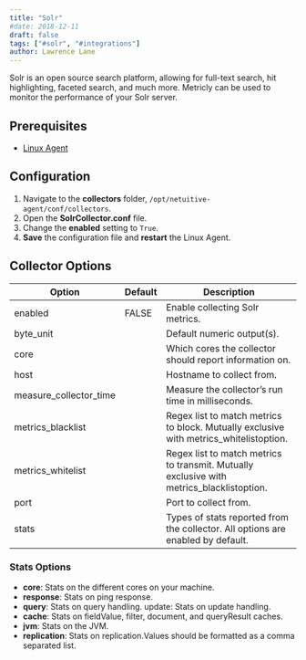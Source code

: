 ```yaml
---
title: "Solr"
#date: 2018-12-11
draft: false
tags: ["#solr", "#integrations"]
author: Lawrence Lane
---
```

Solr is an open source search platform, allowing for full-text search, hit highlighting, faceted search, and much more. Metricly can be used to monitor the performance of your Solr server.

## Prerequisites
- [Linux Agent][1]


## Configuration
1. Navigate to the **collectors** folder, `/opt/netuitive-agent/conf/collectors`.
2. Open the **SolrCollector.conf** file.
3. Change the **enabled** setting to `True`.
4. **Save** the configuration file and **restart** the Linux Agent.

## Collector Options

| Option                 | Default | Description                                                                                                                                                                                                                                                                                                                                                                                                                                             |
|------------------------|---------|---------------------------------------------------------------------------------------------------------------------------------------------------------------------------------------------------------------------------------------------------------------------------------------------------------------------------------------------------------------------------------------------------------------------------------------------------------|
| enabled                | FALSE   | Enable collecting Solr metrics.                                                                                                                                                                                                                                                                                                                                                                                                                         |
| byte_unit              |         | Default numeric output(s).                                                                                                                                                                                                                                                                                                                                                                                                                              |
| core                   |         | Which cores the collector should report information on.                                                                                                                                                                                                                                                                                                                                                                                                 |
| host                   |         | Hostname to collect from.                                                                                                                                                                                                                                                                                                                                                                                                                               |
| measure_collector_time |         | Measure the collector’s run time in milliseconds.                                                                                                                                                                                                                                                                                                                                                                                                       |
| metrics_blacklist      |         | Regex list to match metrics to block. Mutually exclusive with metrics_whitelistoption.                                                                                                                                                                                                                                                                                                                                                                  |
| metrics_whitelist      |         | Regex list to match metrics to transmit. Mutually exclusive with metrics_blacklistoption.                                                                                                                                                                                                                                                                                                                                                               |
| port                   |         | Port to collect from.                                                                                                                                                                                                                                                                                                                                                                                                                                   |
| stats                  |         | Types of stats reported from the collector.  All options are enabled by default. |


###  Stats Options

- **core**: Stats on the different cores on your machine.
- **response**: Stats on ping response.
- **query**: Stats on query handling. update: Stats on update handling.
- **cache**: Stats on fieldValue, filter, document, and queryResult caches.
- **jvm**: Stats on the JVM.
- **replication**: Stats on replication.Values should be formatted as a comma separated list.

[1]: /integrations/agents/linux-agent
